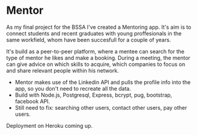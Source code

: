 # Mentor

As my final project for the BSSA I've created a Mentoring app. It's aim is to connect students and recent graduates with young proffesionals in the same workfield, whom have been succesfull for a couple of years.

It's build as a peer-to-peer platform, where a mentee can search for the type of mentor he likes and make a booking. During a meeting, the mentor can give advice on which skills to acquire, which companies to focus on and share relevant people within his network.

- Mentor makes use of the Linkedin API and pulls the profile info into the app, so you don't need to recreate all the data.
- Build with Node.js, Postgresql, Express, bcrypt, pug, bootstrap, facebook API.
- Still need to fix: searching other users, contact other users, pay other users.

Deployment on Heroku coming up.
